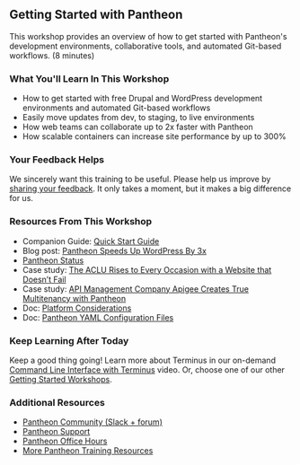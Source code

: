 ## Getting Started with Pantheon

This workshop provides an overview of how to get started with Pantheon's development environments, collaborative tools, and automated Git-based workflows. (8 minutes)

### What You'll Learn In This Workshop

- How to get started with free Drupal and WordPress development environments and automated Git-based workflows
- Easily move updates from dev, to staging, to live environments
- How web teams can collaborate up to 2x faster with Pantheon
- How scalable containers can increase site performance by up to 300%

### Your Feedback Helps

We sincerely want this training to be useful. Please help us improve by [sharing your feedback](https://www.getfeedback.com/r/FHnfj1n8?gf_q[8821859]=17495037). It only takes a moment, but it makes a big difference for us.

### Resources From This Workshop

- Companion Guide: [Quick Start Guide](/guides/quickstart)
- Blog post: [Pantheon Speeds Up WordPress By 3x](https://pantheon.io/blog/pantheon-speeds-wordpress-3x)
- [Pantheon Status](https://status.pantheon.io/)
- Case study: [The ACLU Rises to Every Occasion with a Website that Doesn’t Fail](https://pantheon.io/resources/aclu-rises-every-occasion-website-doesnt-fail-drupal-case-study)
- Case study: [API Management Company Apigee Creates True Multitenancy with Pantheon](https://pantheon.io/resources/api-management-company-apigee-creates-true-multitenancy-drupal-case-study)
- Doc: [Platform Considerations](/guides/platform-considerations)
- Doc: [Pantheon YAML Configuration Files](/pantheon-yml)

### Keep Learning After Today

Keep a good thing going! Learn more about Terminus in our on-demand [Command Line Interface with Terminus](/guides/edt/terminus-cli/) video. Or, choose one of our other [Getting Started Workshops](https://pantheon.io/workshops).

### Additional Resources

- [Pantheon Community (Slack + forum)](/pantheon-community)
- [Pantheon Support](/guides/support)
- [Pantheon Office Hours](https://pantheon.io/agencies/office-hours)
- [More Pantheon Training Resources](https://pantheon.io/learn-pantheon)